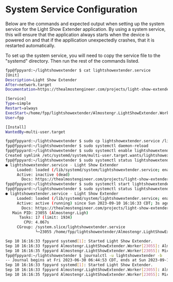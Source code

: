 # System Service Configuration

Below are the commands and expected output when setting up the system service for the Light Show
Extender application. By using a system service, this will ensure that the application always starts when the
device is powered on and that if the appllication unexpectedly crashes, that it is restarted automatically.

To set up the system service, you will need to copy the service file to the "systemd" directory. Then run
the rest of the commands listed.

```sh
fpp@fppyard:~/lightshowextender $ cat lightshowextender.service
[Unit]
Description=Light Show Extender
After=network.target
Documentation=https://thealmostengineer.com/projects/light-show-extender

[Service]
Type=simple
Restart=always
ExecStart=/home/fpp/lightshowextender/Almostengr.LightShowExtender.Worker
User=fpp

[Install]
WantedBy=multi-user.target

fpp@fppyard:~/lightshowextender $ sudo cp lightshowextender.service /lib/systemd/system
fpp@fppyard:~/lightshowextender $ sudo systemctl daemon-reload
fpp@fppyard:~/lightshowextender $ sudo systemctl enable lightshowextender
Created symlink /etc/systemd/system/multi-user.target.wants/lightshowextender.service → /lib/systemd/system/lightshowextender.service.
fpp@fppyard:~/lightshowextender $ sudo systemctl status lightshowextender
● lightshowextender.service - Light Show Extender
     Loaded: loaded (/lib/systemd/system/lightshowextender.service; enabled; vendor preset: enabled)
     Active: inactive (dead)
       Docs: https://thealmostengineer.com/projects/light-show-extender
fpp@fppyard:~/lightshowextender $ sudo systemctl start lightshowextender
fpp@fppyard:~/lightshowextender $ sudo systemctl status lightshowextender
● lightshowextender.service - Light Show Extender
     Loaded: loaded (/lib/systemd/system/lightshowextender.service; enabled; vendor preset: enabled)
     Active: active (running) since Sun 2023-09-10 16:16:33 CDT; 3s ago
       Docs: https://thealmostengineer.com/projects/light-show-extender
   Main PID: 23055 (Almostengr.Ligh)
      Tasks: 17 (limit: 1934)
        CPU: 4.067s
     CGroup: /system.slice/lightshowextender.service
             └─23055 /home/fpp/lightshowextender/Almostengr.LightShowExtender.Worker

Sep 10 16:16:33 fppyard systemd[1]: Started Light Show Extender.
Sep 10 16:16:33 fppyard Almostengr.LightShowExtender.Worker[23055]: Almostengr.LightShowExtender.Worker, Version=2023.9.10.0, Culture=neutral, PublicKeyToken=null
Sep 10 16:16:35 fppyard Almostengr.LightShowExtender.Worker[23055]: Microsoft.Hosting.Lifetime[0] Application started. Hosting environment: Production; Content root path: /
fpp@fppyard:~/lightshowextender $ journalctl -u lightshowextender -b
-- Journal begins at Fri 2023-06-30 06:44:53 CDT, ends at Sun 2023-09-10 16:17:04 CDT. --
Sep 10 16:16:33 fppyard systemd[1]: Started Light Show Extender.
Sep 10 16:16:33 fppyard Almostengr.LightShowExtender.Worker[23055]: Almostengr.LightShowExtender.Worker, Version=2023.9.10.0, Culture=neutral, PublicKeyToken=null
Sep 10 16:16:35 fppyard Almostengr.LightShowExtender.Worker[23055]: Microsoft.Hosting.Lifetime[0] Application started. Hosting environment: Production; Content root path: /
```
